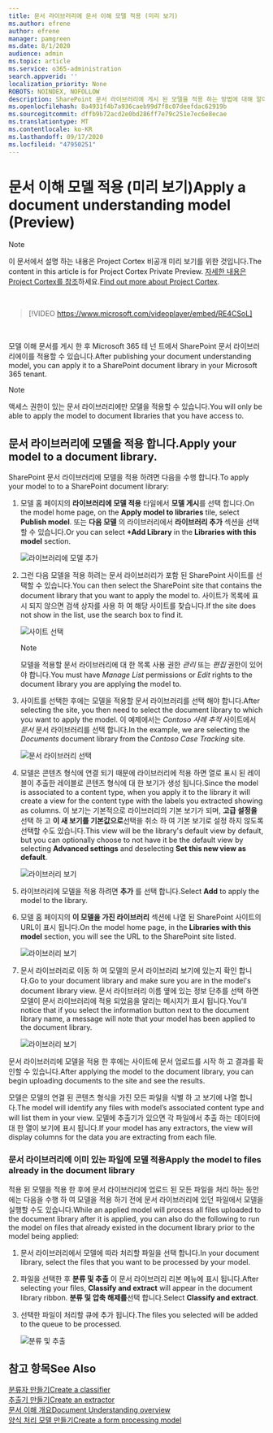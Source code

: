 ```yaml
---
title: 문서 라이브러리에 문서 이해 모델 적용 (미리 보기)
ms.author: efrene
author: efrene
manager: pamgreen
ms.date: 8/1/2020
audience: admin
ms.topic: article
ms.service: o365-administration
search.appverid: ''
localization_priority: None
ROBOTS: NOINDEX, NOFOLLOW
description: SharePoint 문서 라이브러리에 게시 된 모델을 적용 하는 방법에 대해 알아봅니다.
ms.openlocfilehash: 8a4931f4b7a936caeb99d7f8c07deefdac62919b
ms.sourcegitcommit: dffb9b72acd2e0bd286ff7e79c251e7ec6e8ecae
ms.translationtype: MT
ms.contentlocale: ko-KR
ms.lasthandoff: 09/17/2020
ms.locfileid: "47950251"
---
```

# <a name="apply-a-document-understanding-model-preview"></a><span data-ttu-id="f7ab4-103">문서 이해 모델 적용 (미리 보기)</span><span class="sxs-lookup"><span data-stu-id="f7ab4-103">Apply a document understanding model (Preview)</span></span>

> [!Note] 
> <span data-ttu-id="f7ab4-104">이 문서에서 설명 하는 내용은 Project Cortex 비공개 미리 보기를 위한 것입니다.</span><span class="sxs-lookup"><span data-stu-id="f7ab4-104">The content in this article is for Project Cortex Private Preview.</span></span> <span data-ttu-id="f7ab4-105">[자세한 내용은 Project Cortex를 참조](https://aka.ms/projectcortex)하세요.</span><span class="sxs-lookup"><span data-stu-id="f7ab4-105">[Find out more about Project Cortex](https://aka.ms/projectcortex).</span></span>

</br>

> [!VIDEO https://www.microsoft.com/videoplayer/embed/RE4CSoL]

</br>

<span data-ttu-id="f7ab4-106">모델 이해 문서를 게시 한 후 Microsoft 365 테 넌 트에서 SharePoint 문서 라이브러리에이를 적용할 수 있습니다.</span><span class="sxs-lookup"><span data-stu-id="f7ab4-106">After publishing your document understanding model, you can apply it to a SharePoint document library in your Microsoft 365 tenant.</span></span>

> [!Note]
> <span data-ttu-id="f7ab4-107">액세스 권한이 있는 문서 라이브러리에만 모델을 적용할 수 있습니다.</span><span class="sxs-lookup"><span data-stu-id="f7ab4-107">You will only be able to apply the model to document libraries that you have access to.</span></span>


## <a name="apply-your-model-to-a-document-library"></a><span data-ttu-id="f7ab4-108">문서 라이브러리에 모델을 적용 합니다.</span><span class="sxs-lookup"><span data-stu-id="f7ab4-108">Apply your model to a document library.</span></span>

<span data-ttu-id="f7ab4-109">SharePoint 문서 라이브러리에 모델을 적용 하려면 다음을 수행 합니다.</span><span class="sxs-lookup"><span data-stu-id="f7ab4-109">To apply your model to to a SharePoint document library:</span></span>

1. <span data-ttu-id="f7ab4-110">모델 홈 페이지의 **라이브러리에 모델 적용** 타일에서 **모델 게시**를 선택 합니다.</span><span class="sxs-lookup"><span data-stu-id="f7ab4-110">On the model home page, on the **Apply model to libraries** tile, select **Publish model**.</span></span> <span data-ttu-id="f7ab4-111">또는 **다음 모델** 의 라이브러리에서 **라이브러리 추가** 섹션을 선택할 수 있습니다.</span><span class="sxs-lookup"><span data-stu-id="f7ab4-111">Or you can  select  **+Add Library** in the **Libraries with this model** section.</span></span> </br>

    ![라이브러리에 모델 추가](../media/content-understanding/apply-to-library.png)</br>

2. <span data-ttu-id="f7ab4-113">그런 다음 모델을 적용 하려는 문서 라이브러리가 포함 된 SharePoint 사이트를 선택할 수 있습니다.</span><span class="sxs-lookup"><span data-stu-id="f7ab4-113">You can then select the SharePoint site that contains the document library that you want to apply the model to.</span></span> <span data-ttu-id="f7ab4-114">사이트가 목록에 표시 되지 않으면 검색 상자를 사용 하 여 해당 사이트를 찾습니다.</span><span class="sxs-lookup"><span data-stu-id="f7ab4-114">If the site does not show in the list, use the search box to find it.</span></span></br>

    ![사이트 선택](../media/content-understanding/site-search.png)</br>

    > [!Note]
    > <span data-ttu-id="f7ab4-116">모델을 적용할 문서 라이브러리에 대 한 목록 사용 권한 *관리* 또는 *편집* 권한이 있어야 합니다.</span><span class="sxs-lookup"><span data-stu-id="f7ab4-116">You must have *Manage List* permissions or *Edit* rights to the document library you are applying the model to.</span></span></br>

3. <span data-ttu-id="f7ab4-117">사이트를 선택한 후에는 모델을 적용할 문서 라이브러리를 선택 해야 합니다.</span><span class="sxs-lookup"><span data-stu-id="f7ab4-117">After selecting the site, you then need to select the document library to which you want to apply the model.</span></span> <span data-ttu-id="f7ab4-118">이 예제에서는 *Contoso 사례 추적* 사이트에서 *문서* 문서 라이브러리를 선택 합니다.</span><span class="sxs-lookup"><span data-stu-id="f7ab4-118">In the example, we are selecting the *Documents* document library from the *Contoso Case Tracking* site.</span></span></br>

    ![문서 라이브러리 선택](../media/content-understanding/select-doc-library.png)</br>

4. <span data-ttu-id="f7ab4-120">모델은 콘텐츠 형식에 연결 되기 때문에 라이브러리에 적용 하면 열로 표시 된 레이블이 추출한 레이블로 콘텐츠 형식에 대 한 보기가 생성 됩니다.</span><span class="sxs-lookup"><span data-stu-id="f7ab4-120">Since the model is associated to a content type, when you apply it to the library it will create a view for the content type with the labels you extracted showing as columns.</span></span> <span data-ttu-id="f7ab4-121">이 보기는 기본적으로 라이브러리의 기본 보기가 되며, **고급 설정을** 선택 하 고 **이 새 보기를 기본값으로**선택을 취소 하 여 기본 보기로 설정 하지 않도록 선택할 수도 있습니다.</span><span class="sxs-lookup"><span data-stu-id="f7ab4-121">This view will be the library's default view by default, but you can optionally choose to not have it be the default view by selecting **Advanced settings** and deselecting **Set this new view as default**.</span></span></br>

    ![라이브러리 보기](../media/content-understanding/library-view.png)</br>

5. <span data-ttu-id="f7ab4-123">라이브러리에 모델을 적용 하려면 **추가** 를 선택 합니다.</span><span class="sxs-lookup"><span data-stu-id="f7ab4-123">Select **Add** to apply the model to the library.</span></span> 
6. <span data-ttu-id="f7ab4-124">모델 홈 페이지의 **이 모델을 가진 라이브러리** 섹션에 나열 된 SharePoint 사이트의 URL이 표시 됩니다.</span><span class="sxs-lookup"><span data-stu-id="f7ab4-124">On the model home page, in the **Libraries with this model** section, you will see the URL to the SharePoint site listed.</span></span></br>

    ![라이브러리 보기](../media/content-understanding/selected-library.png)</br>

7. <span data-ttu-id="f7ab4-126">문서 라이브러리로 이동 하 여 모델의 문서 라이브러리 보기에 있는지 확인 합니다.</span><span class="sxs-lookup"><span data-stu-id="f7ab4-126">Go to your document library and make sure you are in the model's document library view.</span></span> <span data-ttu-id="f7ab4-127">문서 라이브러리 이름 옆에 있는 정보 단추를 선택 하면 모델이 문서 라이브러리에 적용 되었음을 알리는 메시지가 표시 됩니다.</span><span class="sxs-lookup"><span data-stu-id="f7ab4-127">You'll notice that if you select the information button next to the document library name, a message will note that your model has been applied to the document library.</span></span>

    ![라이브러리 보기](../media/content-understanding/info-du.png)</br> 


<span data-ttu-id="f7ab4-129">문서 라이브러리에 모델을 적용 한 후에는 사이트에 문서 업로드를 시작 하 고 결과를 확인할 수 있습니다.</span><span class="sxs-lookup"><span data-stu-id="f7ab4-129">After applying the model to the document library, you can begin uploading documents to the site and see the results.</span></span>

<span data-ttu-id="f7ab4-130">모델은 모델의 연결 된 콘텐츠 형식을 가진 모든 파일을 식별 하 고 보기에 나열 합니다.</span><span class="sxs-lookup"><span data-stu-id="f7ab4-130">The model will identify any files with model’s associated content type and will list them in your view.</span></span> <span data-ttu-id="f7ab4-131">모델에 추출기가 있으면 각 파일에서 추출 하는 데이터에 대 한 열이 보기에 표시 됩니다.</span><span class="sxs-lookup"><span data-stu-id="f7ab4-131">If your model has any extractors, the view will display columns for the data you are extracting from each file.</span></span>

### <a name="apply-the-model-to-files-already-in-the-document-library"></a><span data-ttu-id="f7ab4-132">문서 라이브러리에 이미 있는 파일에 모델 적용</span><span class="sxs-lookup"><span data-stu-id="f7ab4-132">Apply the model to files already in the document library</span></span>

<span data-ttu-id="f7ab4-133">적용 된 모델을 적용 한 후에 문서 라이브러리에 업로드 된 모든 파일을 처리 하는 동안에는 다음을 수행 하 여 모델을 적용 하기 전에 문서 라이브러리에 있던 파일에서 모델을 실행할 수도 있습니다.</span><span class="sxs-lookup"><span data-stu-id="f7ab4-133">While an applied model will process all files uploaded to the document library after it is applied, you can also do the following to run the model on files that already existed in the document library prior to the model being applied:</span></span>

1. <span data-ttu-id="f7ab4-134">문서 라이브러리에서 모델에 따라 처리할 파일을 선택 합니다.</span><span class="sxs-lookup"><span data-stu-id="f7ab4-134">In your document library, select the files that you want to be processed by your model.</span></span>
2. <span data-ttu-id="f7ab4-135">파일을 선택한 후 **분류 및 추출** 이 문서 라이브러리 리본 메뉴에 표시 됩니다.</span><span class="sxs-lookup"><span data-stu-id="f7ab4-135">After selecting your files, **Classify and extract** will appear in the document library ribbon.</span></span> <span data-ttu-id="f7ab4-136">**분류 및 압축 해제를**선택 합니다.</span><span class="sxs-lookup"><span data-stu-id="f7ab4-136">Select **Classify and extract**.</span></span>
3. <span data-ttu-id="f7ab4-137">선택한 파일이 처리할 큐에 추가 됩니다.</span><span class="sxs-lookup"><span data-stu-id="f7ab4-137">The files you selected will be added to the queue to be processed.</span></span>

      ![분류 및 추출](../media/content-understanding/extract-classify.png)</br> 





## <a name="see-also"></a><span data-ttu-id="f7ab4-139">참고 항목</span><span class="sxs-lookup"><span data-stu-id="f7ab4-139">See Also</span></span>
[<span data-ttu-id="f7ab4-140">분류자 만들기</span><span class="sxs-lookup"><span data-stu-id="f7ab4-140">Create a classifier</span></span>](create-a-classifier.md)</br>
[<span data-ttu-id="f7ab4-141">추출기 만들기</span><span class="sxs-lookup"><span data-stu-id="f7ab4-141">Create an extractor</span></span>](create-an-extractor.md)</br>
[<span data-ttu-id="f7ab4-142">문서 이해 개요</span><span class="sxs-lookup"><span data-stu-id="f7ab4-142">Document Understanding overview</span></span>](document-understanding-overview.md)</br>
[<span data-ttu-id="f7ab4-143">양식 처리 모델 만들기</span><span class="sxs-lookup"><span data-stu-id="f7ab4-143">Create a form processing model</span></span>](create-a-form-processing-model.md)  





